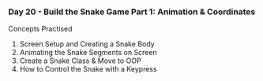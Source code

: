 <h3>Day 20 - Build the Snake Game Part 1: Animation & Coordinates</h3>

<p>Concepts Practised</p>

<ol>
    <li>Screen Setup and Creating a Snake Body</li>
    <li>Animating the Snake Segments on Screen</li>
    <li>Create a Snake Class & Move to OOP</li>
    <li>How to Control the Snake with a Keypress</li>
</ol>




